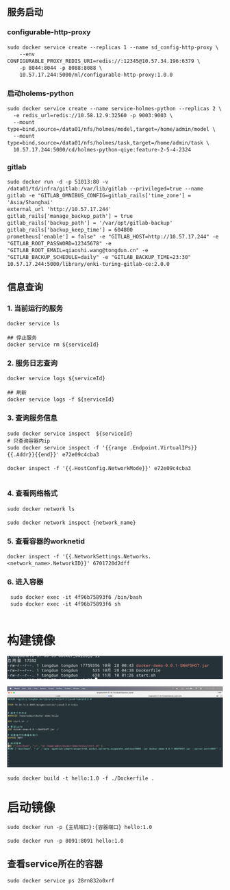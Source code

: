 ## 服务启动

### configurable-http-proxy

```shell
sudo docker service create --replicas 1 --name sd_config-http-proxy \
	--env CONFIGURABLE_PROXY_REDIS_URI=redis://:12345@10.57.34.196:6379 \
	-p 8044:8044 -p 8088:8088 \
	10.57.17.244:5000/ml/configurable-http-proxy:1.0.0
```

### 启动holems-python

```shell
sudo docker service create --name service-holmes-python --replicas 2 \
  -e redis_url=redis://10.58.12.9:32560 -p 9003:9003 \
  --mount type=bind,source=/data01/nfs/holmes/model,target=/home/admin/model \
  --mount type=bind,source=/data01/nfs/holmes/task,target=/home/admin/task \
  10.57.17.244:5000/cd/holmes-python-qiye:feature-2-5-4-2324
```

### gitlab

```shell
sudo docker run -d -p 51013:80 -v /data01/td/infra/gitlab:/var/lib/gitlab --privileged=true --name gitlab -e "GITLAB_OMNIBUS_CONFIG=gitlab_rails['time_zone'] = 'Asia/Shanghai'
external_url 'http://10.57.17.244'
gitlab_rails['manage_backup_path'] = true
gitlab_rails['backup_path'] = '/var/opt/gitlab-backup'
gitlab_rails['backup_keep_time'] = 604800
prometheus['enable'] = false" -e "GITLAB_HOST=http://10.57.17.244" -e "GITLAB_ROOT_PASSWORD=12345678" -e "GITLAB_ROOT_EMAIL=qiaoshi.wang@tongdun.cn" -e "GITLAB_BACKUP_SCHEDULE=daily" -e "GITLAB_BACKUP_TIME=23:30" 10.57.17.244:5000/library/enki-turing-gitlab-ce:2.0.0
```



## 信息查询

### 1. 当前运行的服务

```shell
docker service ls

## 停止服务
docker service rm ${serviceId}
```



### 2. 服务日志查询

```shell
docker service logs ${serviceId}

## 刷新
docker service logs -f ${serviceId}
```

### 3. 查询服务信息

```shell
sudo docker service inspect  ${serviceId}
# 只查询容器内ip
sudo docker service inspect -f '{{range .Endpoint.VirtualIPs}}{{.Addr}}{{end}}' e72e09c4cba3

docker inspect -f '{{.HostConfig.NetworkMode}}' e72e09c4cba3


```

### 4. 查看网络格式

```shell
sudo docker network ls

sudo docker network inspect {network_name}
```

### 5. 查看容器的worknetid

```shell
docker inspect -f '{{.NetworkSettings.Networks.<network_name>.NetworkID}}' 6701720d2dff
```

### 6. 进入容器

```shell
 sudo docker exec -it 4f96b75893f6 /bin/bash
 sudo docker exec -it 4f96b75893f6 sh
 
```

# 构建镜像

![image-20231110143724457](./docker常用命令.assets/image-20231110143724457.png)

![image-20231110143740699](./docker常用命令.assets/image-20231110143740699.png)

```shell
sudo docker build -t hello:1.0 -f ./Dockerfile .
```

# 启动镜像

```shell
sudo docker run -p {主机端口}:{容器端口} hello:1.0

sudo docker run -p 8091:8091 hello:1.0
```

## 查看service所在的容器

```shell
sudo docker service ps 28rn832o0xrf
```

